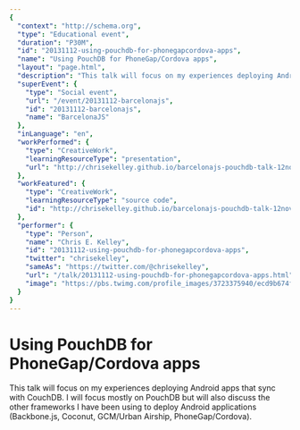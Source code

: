 ```yaml
---
{
  "context": "http://schema.org",
  "type": "Educational event",
  "duration": "P30M",
  "id": "20131112-using-pouchdb-for-phonegapcordova-apps",
  "name": "Using PouchDB for PhoneGap/Cordova apps",
  "layout": "page.html",
  "description": "This talk will focus on my experiences deploying Android apps that sync with CouchDB. I will focus mostly on PouchDB but will also discuss the other frameworks I have been using to deploy Android applications (Backbone.js, Coconut, GCM/Urban Airship, PhoneGap/Cordova).",
  "superEvent": {
    "type": "Social event",
    "url": "/event/20131112-barcelonajs",
    "id": "20131112-barcelonajs",
    "name": "BarcelonaJS"
  },
  "inLanguage": "en",
  "workPerformed": {
    "type": "CreativeWork",
    "learningResourceType": "presentation",
    "url": "http://chrisekelley.github.io/barcelonajs-pouchdb-talk-12nov2013/"
  },
  "workFeatured": {
    "type": "CreativeWork",
    "learningResourceType": "source code",
    "id": "http://chrisekelley.github.io/barcelonajs-pouchdb-talk-12nov2013/"
  },
  "performer": {
    "type": "Person",
    "name": "Chris E. Kelley",
    "id": "20131112-using-pouchdb-for-phonegapcordova-apps",
    "twitter": "chrisekelley",
    "sameAs": "https://twitter.com/@chrisekelley",
    "url": "/talk/20131112-using-pouchdb-for-phonegapcordova-apps.html",
    "image": "https://pbs.twimg.com/profile_images/3723375940/ecd9b674f9922a2a4a08263c527362e4.jpeg"
  }
}
---
```

# Using PouchDB for PhoneGap/Cordova apps

This talk will focus on my experiences deploying Android apps that sync with CouchDB. I will focus mostly on PouchDB but will also discuss the other frameworks I have been using to deploy Android applications (Backbone.js, Coconut, GCM/Urban Airship, PhoneGap/Cordova).